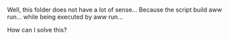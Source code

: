 Well, this folder does not have a lot of sense...
Because the script build aww run... while being executed by aww run...

How can I solve this?

